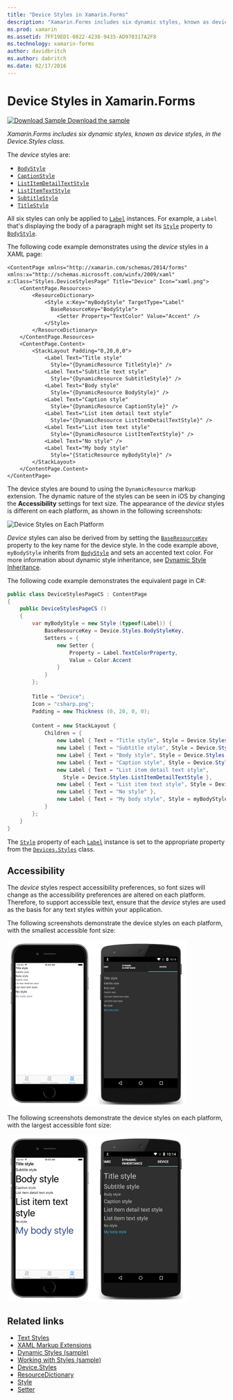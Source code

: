 ```yaml
---
title: "Device Styles in Xamarin.Forms"
description: "Xamarin.Forms includes six dynamic styles, known as device styles, in the Device.Styles class. This article explains how to consume the device styles in a Xamarin.Forms application."
ms.prod: xamarin
ms.assetid: 7FF19ED1-0822-4238-9435-AD970317A2F8
ms.technology: xamarin-forms
author: davidbritch
ms.author: dabritch
ms.date: 02/17/2016
---
```


# Device Styles in Xamarin.Forms

[![Download Sample](~/media/shared/download.png) Download the sample](https://developer.xamarin.com/samples/xamarin-forms/UserInterface/Styles/DynamicStyles/)

_Xamarin.Forms includes six dynamic styles, known as device styles, in the Device.Styles class._

The *device* styles are:

- [`BodyStyle`](xref:Xamarin.Forms.Device.Styles.BodyStyle)
- [`CaptionStyle`](xref:Xamarin.Forms.Device.Styles.CaptionStyle)
- [`ListItemDetailTextStyle`](xref:Xamarin.Forms.Device.Styles.ListItemDetailTextStyle)
- [`ListItemTextStyle`](xref:Xamarin.Forms.Device.Styles.ListItemTextStyle)
- [`SubtitleStyle`](xref:Xamarin.Forms.Device.Styles.SubtitleStyle)
- [`TitleStyle`](xref:Xamarin.Forms.Device.Styles.TitleStyle)

All six styles can only be applied to [`Label`](xref:Xamarin.Forms.Label) instances. For example, a `Label` that's displaying the body of a paragraph might set its [`Style`](xref:Xamarin.Forms.VisualElement.Style) property to [`BodyStyle`](xref:Xamarin.Forms.Device.Styles.BodyStyle).

The following code example demonstrates using the *device* styles in a XAML page:

```xaml
<ContentPage xmlns="http://xamarin.com/schemas/2014/forms" xmlns:x="http://schemas.microsoft.com/winfx/2009/xaml" x:Class="Styles.DeviceStylesPage" Title="Device" Icon="xaml.png">
    <ContentPage.Resources>
        <ResourceDictionary>
            <Style x:Key="myBodyStyle" TargetType="Label"
              BaseResourceKey="BodyStyle">
                <Setter Property="TextColor" Value="Accent" />
            </Style>
        </ResourceDictionary>
    </ContentPage.Resources>
    <ContentPage.Content>
        <StackLayout Padding="0,20,0,0">
            <Label Text="Title style"
              Style="{DynamicResource TitleStyle}" />
            <Label Text="Subtitle text style"
              Style="{DynamicResource SubtitleStyle}" />
            <Label Text="Body style"
              Style="{DynamicResource BodyStyle}" />
            <Label Text="Caption style"
              Style="{DynamicResource CaptionStyle}" />
            <Label Text="List item detail text style"
              Style="{DynamicResource ListItemDetailTextStyle}" />
            <Label Text="List item text style"
              Style="{DynamicResource ListItemTextStyle}" />
            <Label Text="No style" />
            <Label Text="My body style"
              Style="{StaticResource myBodyStyle}" />
        </StackLayout>
    </ContentPage.Content>
</ContentPage>
```

The device styles are bound to using the `DynamicResource` markup extension. The dynamic nature of the styles can be seen in iOS by changing the **Accessibility** settings for text size. The appearance of the *device* styles is different on each platform, as shown in the following screenshots:

![](device-images/device-styles.png "Device Styles on Each Platform")

*Device* styles can also be derived from by setting the [`BaseResourceKey`](xref:Xamarin.Forms.Style.BaseResourceKey) property to the key name for the device style. In the code example above, `myBodyStyle` inherits from [`BodyStyle`](xref:Xamarin.Forms.Device.Styles.BodyStyle) and sets an accented text color. For more information about dynamic style inheritance, see [Dynamic Style Inheritance](~/xamarin-forms/user-interface/styles/xaml/dynamic.md#dynamic-style-inheritance).

The following code example demonstrates the equivalent page in C#:

```csharp
public class DeviceStylesPageCS : ContentPage
{
    public DeviceStylesPageCS ()
    {
        var myBodyStyle = new Style (typeof(Label)) {
            BaseResourceKey = Device.Styles.BodyStyleKey,
            Setters = {
                new Setter {
                    Property = Label.TextColorProperty,
                    Value = Color.Accent
                }
            }
        };

        Title = "Device";
        Icon = "csharp.png";
        Padding = new Thickness (0, 20, 0, 0);

        Content = new StackLayout {
            Children = {
                new Label { Text = "Title style", Style = Device.Styles.TitleStyle },
                new Label { Text = "Subtitle style", Style = Device.Styles.SubtitleStyle },
                new Label { Text = "Body style", Style = Device.Styles.BodyStyle },
                new Label { Text = "Caption style", Style = Device.Styles.CaptionStyle },
                new Label { Text = "List item detail text style",
                  Style = Device.Styles.ListItemDetailTextStyle },
                new Label { Text = "List item text style", Style = Device.Styles.ListItemTextStyle },
                new Label { Text = "No style" },
                new Label { Text = "My body style", Style = myBodyStyle }
            }
        };
    }
}
```

The [`Style`](xref:Xamarin.Forms.VisualElement.Style) property of each [`Label`](xref:Xamarin.Forms.Label) instance is set to the appropriate property from the [`Devices.Styles`](xref:Xamarin.Forms.Device.Styles) class.

## Accessibility

The *device* styles respect accessibility preferences, so font sizes will change as the accessibility preferences are altered on each platform. Therefore, to support accessible text, ensure that the *device* styles are used as the basis for any text styles within your application.

The following screenshots demonstrate the device styles on each platform, with the smallest accessible font size:

[![](device-images/minimum-size.png "Accessible Small Device Styles on Each Platform")](device-images/minimum-size-large.png#lightbox "Accessible Small Device Styles on Each Platform")

The following screenshots demonstrate the device styles on each platform, with the largest accessible font size:

![](device-images/maximum-size.png "Accessible Large Device Styles on Each Platform")

## Related links

- [Text Styles](~/xamarin-forms/user-interface/text/styles.md)
- [XAML Markup Extensions](~/xamarin-forms/xaml/xaml-basics/xaml-markup-extensions.md)
- [Dynamic Styles (sample)](https://developer.xamarin.com/samples/xamarin-forms/UserInterface/Styles/DynamicStyles/)
- [Working with Styles (sample)](https://developer.xamarin.com/samples/xamarin-forms/WorkingWithStyles/)
- [Device.Styles](xref:Xamarin.Forms.Device.Styles)
- [ResourceDictionary](xref:Xamarin.Forms.ResourceDictionary)
- [Style](xref:Xamarin.Forms.Style)
- [Setter](xref:Xamarin.Forms.Setter)
